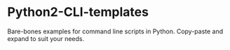 # Python2-CLI-templates
Bare-bones examples for command line scripts in Python.
Copy-paste and expand to suit your needs.
